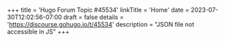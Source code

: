 +++
title = 'Hugo Forum Topic #45534'
linkTitle = 'Home'
date = 2023-07-30T12:02:56-07:00
draft = false
details = 'https://discourse.gohugo.io/t/45534'
description = "JSON file not accessible in JS"
+++
